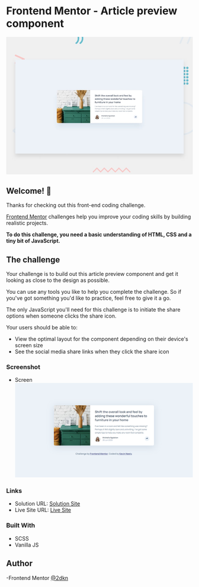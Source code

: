 # Frontend Mentor - Article preview component

![Design preview for the Article preview component coding challenge](./design/desktop-preview.jpg)

## Welcome! 👋

Thanks for checking out this front-end coding challenge.

[Frontend Mentor](https://www.frontendmentor.io) challenges help you improve your coding skills by building realistic projects.

**To do this challenge, you need a basic understanding of HTML, CSS and a tiny bit of JavaScript.**

## The challenge

Your challenge is to build out this article preview component and get it looking as close to the design as possible.

You can use any tools you like to help you complete the challenge. So if you've got something you'd like to practice, feel free to give it a go.

The only JavaScript you'll need for this challenge is to initiate the share options when someone clicks the share icon.

Your users should be able to:

- View the optimal layout for the component depending on their device's screen size
- See the social media share links when they click the share icon

### Screenshot

- Screen
  ![Design preview for the Advice Generator App coding challenge](/design/apcscreenshot.png)

### Links

- Solution URL: [Solution Site](https://www.frontendmentor.io/challenges/article-preview-component-dYBN_pYFT/hub)
- Live Site URL: [Live Site](https://article-preview-component-2dkn.netlify.app/)

### Built With

- SCSS
- Vanilla JS

## Author

-Frontend Mentor [@2dkn](https://www.frontendmentor.io/profile/2dkn)
